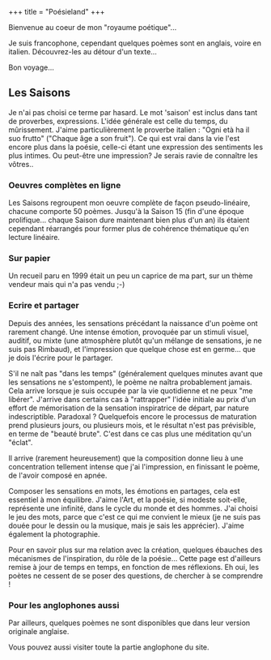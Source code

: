 +++
title = "Poésieland"
+++

Bienvenue au coeur de mon "royaume poétique"...

Je suis francophone, cependant quelques poèmes sont en anglais, voire en italien. Découvrez-les au détour d'un texte...

Bon voyage...

## Les Saisons
Je n'ai pas choisi ce terme par hasard. Le mot 'saison' est inclus dans tant de proverbes, expressions. L'idée générale est celle du temps, du mûrissement. J'aime particulièrement le proverbe italien : "Ogni età ha il suo frutto" ("Chaque âge a son fruit"). Ce qui est vrai dans la vie l'est encore plus dans la poésie, celle-ci étant une expression des sentiments les plus intimes. Ou peut-être une impression? Je serais ravie de connaître les vôtres..

### Oeuvres complètes en ligne
Les Saisons regroupent mon oeuvre complète de façon pseudo-linéaire, chacune comporte 50 poèmes. Jusqu'à la Saison 15 (fin d'une époque prolifique... chaque Saison dure maintenant bien plus d'un an) ils étaient cependant réarrangés pour former plus de cohérence thématique qu'en lecture linéaire.

### Sur papier
Un recueil paru en 1999 était un peu un caprice de ma part, sur un thème vendeur mais qui n'a pas vendu ;-)

### Ecrire et partager
Depuis des années, les sensations précédant la naissance d'un poème ont rarement changé. Une intense émotion, provoquée par un stimuli visuel, auditif, ou mixte (une atmosphère plutôt qu'un mélange de sensations, je ne suis pas Rimbaud), et l'impression que quelque chose est en germe... que je dois l'écrire pour le partager.

S'il ne naît pas "dans les temps" (généralement quelques minutes avant que les sensations ne s'estompent), le poème ne naîtra probablement jamais. Cela arrive lorsque je suis occupée par la vie quotidienne et ne peux "me libérer". J'arrive dans certains cas à "rattrapper" l'idée initiale au prix d'un effort de mémorisation de la sensation inspiratrice de départ, par nature indescriptible. Paradoxal ? Quelquefois encore le processus de maturation prend plusieurs jours, ou plusieurs mois, et le résultat n'est pas prévisible, en terme de "beauté brute". C'est dans ce cas plus une méditation qu'un "éclat".

Il arrive (rarement heureusement) que la composition donne lieu à une concentration tellement intense que j'ai l'impression, en finissant le poème, de l'avoir composé en apnée.

Composer les sensations en mots, les émotions en partages, cela est essentiel à mon équilibre. J'aime l'Art, et la poésie, si modeste soit-elle, représente une infinité, dans le cycle du monde et des hommes. J'ai choisi le jeu des mots, parce que c'est ce qui me convient le mieux (je ne suis pas douée pour le dessin ou la musique, mais je sais les apprécier). J'aime également la photographie.

Pour en savoir plus sur ma relation avec la création, quelques ébauches des mécanismes de l'inspiration, du rôle de la poésie... Cette page est d'ailleurs remise à jour de temps en temps, en fonction de mes réflexions. Eh oui, les poètes ne cessent de se poser des questions, de chercher à se comprendre !

### Pour les anglophones aussi
Par ailleurs, quelques poèmes ne sont disponibles que dans leur version originale anglaise.

Vous pouvez aussi visiter toute la partie anglophone du site.